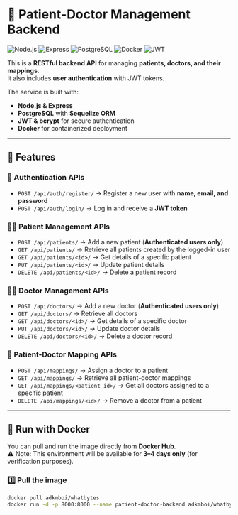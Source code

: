 # 🏥 Patient-Doctor Management Backend

![Node.js](https://img.shields.io/badge/Node.js-18.x-green)
![Express](https://img.shields.io/badge/Express.js-Backend-lightgrey)
![PostgreSQL](https://img.shields.io/badge/PostgreSQL-DB-blue)
![Docker](https://img.shields.io/badge/Docker-Containerized-blue)
![JWT](https://img.shields.io/badge/Auth-JWT-orange)

This is a **RESTful backend API** for managing **patients, doctors, and their mappings**.  
It also includes **user authentication** with JWT tokens.  

The service is built with:
- **Node.js & Express**
- **PostgreSQL** with **Sequelize ORM**
- **JWT & bcrypt** for secure authentication
- **Docker** for containerized deployment

---

## 🚀 Features

### 🔑 Authentication APIs
- `POST /api/auth/register/` → Register a new user with **name, email, and password**  
- `POST /api/auth/login/` → Log in and receive a **JWT token**  

### 🧑‍⚕️ Patient Management APIs
- `POST /api/patients/` → Add a new patient (**Authenticated users only**)  
- `GET /api/patients/` → Retrieve all patients created by the logged-in user  
- `GET /api/patients/<id>/` → Get details of a specific patient  
- `PUT /api/patients/<id>/` → Update patient details  
- `DELETE /api/patients/<id>/` → Delete a patient record  

### 👨‍⚕️ Doctor Management APIs
- `POST /api/doctors/` → Add a new doctor (**Authenticated users only**)  
- `GET /api/doctors/` → Retrieve all doctors  
- `GET /api/doctors/<id>/` → Get details of a specific doctor  
- `PUT /api/doctors/<id>/` → Update doctor details  
- `DELETE /api/doctors/<id>/` → Delete a doctor record  

### 🔗 Patient-Doctor Mapping APIs
- `POST /api/mappings/` → Assign a doctor to a patient  
- `GET /api/mappings/` → Retrieve all patient-doctor mappings  
- `GET /api/mappings/<patient_id>/` → Get all doctors assigned to a specific patient  
- `DELETE /api/mappings/<id>/` → Remove a doctor from a patient  

---

## 🐳 Run with Docker

You can pull and run the image directly from **Docker Hub**.  
⚠️ Note: This environment will be available for **3–4 days only** (for verification purposes).  

### 1️⃣ Pull the image
```bash
docker pull adkmboi/whatbytes
docker run -d -p 8000:8000 --name patient-doctor-backend adkmboi/whatbytes
